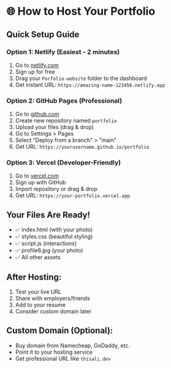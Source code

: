 # 🌐 How to Host Your Portfolio

## Quick Setup Guide

### Option 1: Netlify (Easiest - 2 minutes)
1. Go to [netlify.com](https://netlify.com)
2. Sign up for free
3. Drag your `Porfolio-website` folder to the dashboard
4. Get instant URL: `https://amazing-name-123456.netlify.app`

### Option 2: GitHub Pages (Professional)
1. Go to [github.com](https://github.com)
2. Create new repository named `portfolio`
3. Upload your files (drag & drop)
4. Go to Settings > Pages
5. Select "Deploy from a branch" > "main"
6. Get URL: `https://yourusername.github.io/portfolio`

### Option 3: Vercel (Developer-Friendly)
1. Go to [vercel.com](https://vercel.com)
2. Sign up with GitHub
3. Import repository or drag & drop
4. Get URL: `https://your-portfolio.vercel.app`

## Your Files Are Ready!
- ✅ index.html (with your photo)
- ✅ styles.css (beautiful styling)
- ✅ script.js (interactions)
- ✅ profile6.jpg (your photo)
- ✅ All other assets

## After Hosting:
1. Test your live URL
2. Share with employers/friends
3. Add to your resume
4. Consider custom domain later

## Custom Domain (Optional):
- Buy domain from Namecheap, GoDaddy, etc.
- Point it to your hosting service
- Get professional URL like `thisali.dev`
